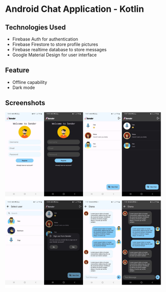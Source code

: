 # Android Chat Application - Kotlin

## Technologies Used

 - Firebase Auth for authentication
 - Firebase Firestore to store profile pictures
 - Firebase realtime database to store messages
 - Google Material Design for user interface

## Feature

 - Offline capability
 - Dark mode

## Screenshots

![](readme%20images/sd1.png)  
![](readme%20images/sd2.png)  
